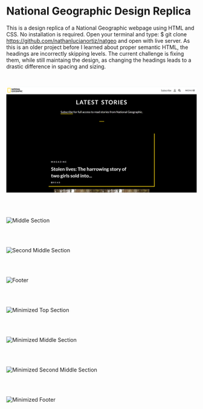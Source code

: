 # National Geographic Design Replica

This is a design replica of a National Geographic webpage using HTML and CSS. No installation is required. Open your terminal and type:
$ git clone https://github.com/nathanlucianortiz/natgeo and open with live server. 
As this is an older project before I learned about proper semantic HTML, the headings are incorrectly skipping levels. The current challenge 
is fixing them, while still maintaing the design, as changing the headings leads to a drastic difference in spacing and sizing. 

<br/>

![Top Section](./natgeo/img/nat-1.png)

<br/><br/>

![Middle Section](./img/nat-2.png)

<br/><br/>

![Second Middle Section](./img/nat-3.png)

<br/><br/>

![Footer](./img/nat-4.png)

<br/><br/>

![Minimized Top Section](./img/min-1.png)

<br/><br/>

![Minimized Middle Section](./img/min-2.png)

<br/><br/>

![Minimized Second Middle Section](./img/min-3.png)

<br/><br/>

![Minimized Footer](./img/min-4.png)
